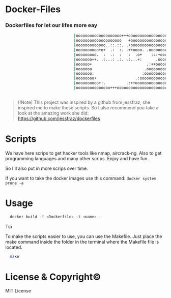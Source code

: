 # Docker-Files

### Dockerfiles for let our lifes more eay

```sh
                              |oooooooooooooooooooo+++ooooooooooooooooo|
                              |oooooooooooooooooooo   +oooooooooooooooo|
                              |ooooooooooooo..::.::. .+oooooooooooooooo|
                              |oooooooooo+o+  .:  :. .++oooo. .oooooooo|
                              |ooooooooo.  :  .:  :   :  .o+    :::+ooo|
                              |ooooooo++. .:...: .:. .:...+:      .oooo|
                              |oooooo+                        .:++ooooo|
                              |ooooooo                       .ooooooooo|
                              |ooooooo:                     :oooooooooo|
                              |oooooooo+                 .:oooooooooooo|
                              |oooooooooo+:.         .:++oooooooooooooo|
                              |ooooooooooooooo+++oooooooooooooooooooooo|
                   
```
>  [!Note]
> This project was inspired by a github from jessfraz, she inspired me to make these scripts. So I also recommend you take a look at the amazing work she did: https://github.com/jessfraz/dockerfiles

# Scripts

We have here scrips to get hacker tools like nmap, aircrack-ng. Also to get programming languages and many other scrips. Enjoy and have fun.

So I'll also put in more scrips over time.

If you want to take the docker images use this command: `docker system prune -a`

# Usage

```sh
  docker build -f <Dockerfile> -t <name> .
```

>[!TIP]
>To make the scripts easier to use, you can use the Makefile. Just place the make command inside the folder in the terminal where the Makefile file is located.

```sh
  make
```

# License & Copyright©️
MIT License
